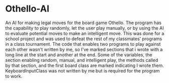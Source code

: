 # Othello-AI
An AI for making legal moves for the board game Othello. 
The program has the capability to play randomly, let the user play manually, or by using the AI to evaluate potential moves to make an intelligent move. 
This was done for a school project and was used to defeat the rest of my classmates’ programs in a class tournament.
The code that enables two programs to play against each other wasn't written by me, so I've marked sections that i wrote with a long line at the start and another at the end. Some of the variables, the section enabling random, manual, and intelligent play, the methods called by that section, and the first board class are marked indicating I wrote them.
KeyboardInputClass was not written by me but is required for the program to work.
